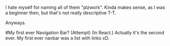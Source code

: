 I hate myself for naming all of them "plzwork". Kinda makes sense, as I was a beginner then, but that's not really descriptive T-T. 

Anyways.

#My first ever Navigation Bar?
(Attempt) (In React.) Actually it's the second ever. My first ever navbar was a list with links xD.
